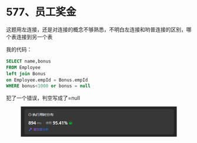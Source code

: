 # 577、员工奖金

这题用左连接，还是对连接的概念不够熟悉，不明白左连接和哟普连接的区别，哪个表连接到另一个表

我的代码：

```sql
SELECT name,bonus
FROM Employee
left join Bonus
on Employee.empId = Bonus.empId
WHERE bonus<1000 or bonus = null
```

犯了一个错误，判空写成了=null

<figure><img src="../../.gitbook/assets/image (9).png" alt=""><figcaption></figcaption></figure>
